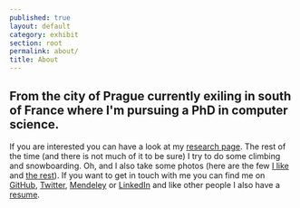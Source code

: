 ```yaml
---
published: true
layout: default
category: exhibit
section: root
permalink: about/
title: About
---
```


## From the city of Prague currently exiling in south of France where I'm pursuing a PhD in computer science. ##

If you are interested you can have a look at my [research
page](research.html). The rest of the time (and there is not much of it to
be sure) I try to do some climbing and snowboarding. Oh,
and I also take some photos (here are the few [I like](galleries.html)
and [the rest][picassa]). If you want to get in touch with me you can
find me on [GitHub][], [Twitter][], [Mendeley][] or [LinkedIn][] and
like other people I also have a [resume][CV].

[picassa]: https://plus.google.com/photos/108299041717917438160/albums?hl=en_US
[CNRS]: http://www.cnrs.fr/
[I3S]: http://www.i3s.unice.fr/
[MODALIS]: http://modalis.i3s.unice.fr/
[Twitter]: http://twitter.com/fikovnik/
[GitHub]: http://github.com/fikovnik/
[Mendeley]: http://www.mendeley.com/profiles/filip-krikava/
[LinkedIn]: http://fr.linkedin.com/in/filipkrikava
[CV]: https://docs.google.com/document/d/1Pu0v7bOq5B2yUVAR7kzgAyzaye1xNNhzaKZOoCytcFc/edit?hl=en_US&authkey=CILzkOIC